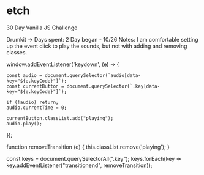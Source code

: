 # etch

30 Day Vanilla JS Challenge

Drumkit -> Days spent: 2
    Day began - 10/26
    Notes:
        I am comfortable setting up the event click to play the sounds, but not with adding and removing classes.

window.addEventListener('keydown', (e) => {

    const audio = document.querySelector(`audio[data-key="${e.keyCode}"]`);
    const currentButton = document.querySelector(`.key[data-key="${e.keyCode}"]`);

    if (!audio) return;
    audio.currentTime = 0;

    currentButton.classList.add("playing");
    audio.play();
});


function removeTransition (e) {
  this.classList.remove('playing');
}

const keys = document.querySelectorAll(".key");
keys.forEach(key => key.addEventListener("transitionend", removeTransition));